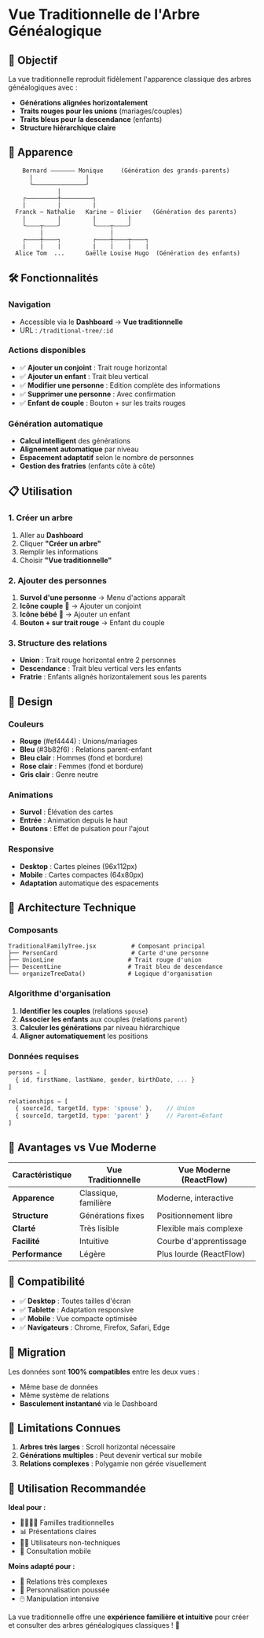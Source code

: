 # Vue Traditionnelle de l'Arbre Généalogique

## 🎯 Objectif

La vue traditionnelle reproduit fidèlement l'apparence classique des arbres généalogiques avec :
- **Générations alignées horizontalement**
- **Traits rouges pour les unions** (mariages/couples)
- **Traits bleus pour la descendance** (enfants)
- **Structure hiérarchique claire**

## 🎨 Apparence

```
    Bernard ——————— Monique     (Génération des grands-parents)
      |               |
      └———————————————┘
              |
    ┌—————————┼—————————┐
    |         |         |
  Franck — Nathalie   Karine — Olivier   (Génération des parents)
    |         |         |         |
    └————┬————┘         └————┬————┘
         |                   |
    ┌————┼————┐         ┌————┼————┬————┐
    |    |    |         |    |    |    |
  Alice Tom  ...      Gaëlle Louise Hugo  (Génération des enfants)
```

## 🛠️ Fonctionnalités

### Navigation
- Accessible via le **Dashboard** → **Vue traditionnelle**
- URL : `/traditional-tree/:id`

### Actions disponibles
- ✅ **Ajouter un conjoint** : Trait rouge horizontal
- ✅ **Ajouter un enfant** : Trait bleu vertical  
- ✅ **Modifier une personne** : Edition complète des informations
- ✅ **Supprimer une personne** : Avec confirmation
- ✅ **Enfant de couple** : Bouton + sur les traits rouges

### Génération automatique
- **Calcul intelligent** des générations
- **Alignement automatique** par niveau
- **Espacement adaptatif** selon le nombre de personnes
- **Gestion des fratries** (enfants côte à côte)

## 📋 Utilisation

### 1. Créer un arbre
1. Aller au **Dashboard**
2. Cliquer **"Créer un arbre"**
3. Remplir les informations
4. Choisir **"Vue traditionnelle"**

### 2. Ajouter des personnes
1. **Survol d'une personne** → Menu d'actions apparaît
2. **Icône couple** 👫 → Ajouter un conjoint
3. **Icône bébé** 👶 → Ajouter un enfant
4. **Bouton + sur trait rouge** → Enfant du couple

### 3. Structure des relations
- **Union** : Trait rouge horizontal entre 2 personnes
- **Descendance** : Trait bleu vertical vers les enfants
- **Fratrie** : Enfants alignés horizontalement sous les parents

## 🎨 Design

### Couleurs
- **Rouge** (#ef4444) : Unions/mariages
- **Bleu** (#3b82f6) : Relations parent-enfant
- **Bleu clair** : Hommes (fond et bordure)
- **Rose clair** : Femmes (fond et bordure)
- **Gris clair** : Genre neutre

### Animations
- **Survol** : Élévation des cartes
- **Entrée** : Animation depuis le haut
- **Boutons** : Effet de pulsation pour l'ajout

### Responsive
- **Desktop** : Cartes pleines (96x112px)
- **Mobile** : Cartes compactes (64x80px)
- **Adaptation** automatique des espacements

## 🔧 Architecture Technique

### Composants
```
TraditionalFamilyTree.jsx          # Composant principal
├── PersonCard                     # Carte d'une personne
├── UnionLine                     # Trait rouge d'union  
├── DescentLine                   # Trait bleu de descendance
└── organizeTreeData()            # Logique d'organisation
```

### Algorithme d'organisation
1. **Identifier les couples** (relations `spouse`)
2. **Associer les enfants** aux couples (relations `parent`)
3. **Calculer les générations** par niveau hiérarchique
4. **Aligner automatiquement** les positions

### Données requises
```javascript
persons = [
  { id, firstName, lastName, gender, birthDate, ... }
]

relationships = [
  { sourceId, targetId, type: 'spouse' },    // Union
  { sourceId, targetId, type: 'parent' }     // Parent→Enfant
]
```

## 🚀 Avantages vs Vue Moderne

| Caractéristique | Vue Traditionnelle | Vue Moderne (ReactFlow) |
|-----------------|-------------------|--------------------------|
| **Apparence** | Classique, familière | Moderne, interactive |
| **Structure** | Générations fixes | Positionnement libre |
| **Clarté** | Très lisible | Flexible mais complexe |
| **Facilité** | Intuitive | Courbe d'apprentissage |
| **Performance** | Légère | Plus lourde (ReactFlow) |

## 📱 Compatibilité

- ✅ **Desktop** : Toutes tailles d'écran
- ✅ **Tablette** : Adaptation responsive  
- ✅ **Mobile** : Vue compacte optimisée
- ✅ **Navigateurs** : Chrome, Firefox, Safari, Edge

## 🔄 Migration

Les données sont **100% compatibles** entre les deux vues :
- Même base de données
- Même système de relations
- **Basculement instantané** via le Dashboard

## 🐛 Limitations Connues

1. **Arbres très larges** : Scroll horizontal nécessaire
2. **Générations multiples** : Peut devenir vertical sur mobile
3. **Relations complexes** : Polygamie non gérée visuellement

## 🎯 Utilisation Recommandée

**Ideal pour :**
- 👨‍👩‍👧‍👦 Familles traditionnelles  
- 📊 Présentations claires
- 👴👵 Utilisateurs non-techniques
- 📱 Consultation mobile

**Moins adapté pour :**
- 🔀 Relations très complexes
- 🎨 Personnalisation poussée  
- 🖱️ Manipulation intensive

La vue traditionnelle offre une **expérience familière et intuitive** pour créer et consulter des arbres généalogiques classiques ! 🌳
